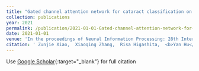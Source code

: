 ```yaml
---
title: "Gated channel attention network for cataract classification on AS-OCT image"
collection: publications
year: 2021
permalink: /publication/2021-01-01-Gated-channel-attention-network-for-cataract-classification-on-AS-OCT-image
date: 2021-01-01
venue: 'In the proceedings of Neural Information Processing: 28th International Conference, ICONIP 2021, Sanur, Bali, Indonesia, December 8--12, 2021, Proceedings, Part III 28'
citation: ' Zunjie Xiao,  Xiaoqing Zhang,  Risa Higashita,  <b>Yan Hu</b>,  Jin Yuan,  Wan Chen,  Jiang Liu, &quot;Gated channel attention network for cataract classification on AS-OCT image.&quot; In the proceedings of Neural Information Processing: 28th International Conference, ICONIP 2021, Sanur, Bali, Indonesia, December 8--12, 2021, Proceedings, Part III 28, 2021.'
---
```

Use [Google Scholar](https://scholar.google.com/scholar?q=Gated+channel+attention+network+for+cataract+classification+on+AS+OCT+image){:target="_blank"} for full citation